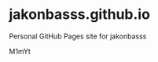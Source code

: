 # jakonbasss.github.io
Personal GitHub Pages site for jakonbasss









































































M1mYt
